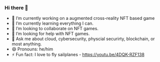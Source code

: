 ### Hi there 👋

- 🔭 I’m currently working on a augmented cross-reality NFT based game
- 🌱 I’m currently learning everything I can.
- 👯 I’m looking to collaborate on NFT games.
- 🤔 I’m looking for help with NFT games.
- 💬 Ask me about cloud, cybersecurity, physcial securirty, blockchain, or most anything.
- 😄 Pronouns: he/him
- ⚡ Fun fact: I love to fly sailplanes - https://youtu.be/4DQK-RZF138

